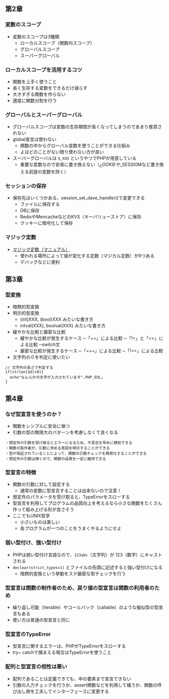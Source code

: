 ## 第2章

### 変数のスコープ

- 変数のスコープは3種類
  - ローカルスコープ（関数内スコープ）
  - グローバルスコープ
  - スーパーグローバル

### ローカルスコープを活用するコツ

- 関数を上手く使うこと
- 長く生存する変数をできるだけ減らす
- 大きすぎる関数を作らない
- 適度に関数分割を行う

### グローバルとスーパーグローバル

- グローバルスコープは変数の生存期間が長くなってしまうのであまり推奨されない
- global宣言は使わない
  - 関数の中からグローバル変数を使うことができる仕組み
  - よほどのことがない限り使わない方が良い
- スーパーグローバルは `$_XXX` というやつでPHPが用意している
  - 重要な変数なので安易に書き換えない（$_COOKIEや$_SESSIOMなど書き換える前提の変数を除く）

### セッションの保存

- 保存先はいくつかある、session_set_dave_handler()で変更できる
  - ファイルに保存する
  - DBに保存
  - RedisやMencacheなどのKVS（キーバリューストア）に保存
  - クッキーに暗号化して保存

### マジック定数

- [マジック定数（マニュアル）](https://www.php.net/manual/ja/language.constants.predefined.php)
  - 使われる場所によって値が変化する定数（マジカル定数）が9つある
  - デバッグなどに便利

## 第3章

### 型変換

- 暗黙的型変換
- 明示的型変換
  - (int)XXX, (bool)XXX みたいな書き方
  - intval(XXX), boolval(XXX) みたいな書き方
- 緩やかな比較と厳密な比較
  - 緩やかな比較が発生するケース
    ─「==」による比較
    ─「!=」と「<>」による比較
    ─switch文
  - 厳密な比較が発生するケース
    ─「===」による比較
    ─「!==」による比較
- 文字列の０を判定に使いたい

```
// 文字列の長さで判定する
if(strlen($d)>0){
  echo"なんらかの文字が入力されています".PHP_EOL;
}
```

## 第4章

### なぜ型宣言を使うのか？

- 関数をシンプルに安全に保つ
- 引数の型の無限大のパターンを考慮しなくて良くなる

```
・想定外の引数を受け取るとエラーになるため、不具合を早めに検知できる
・関数の製作者が、引数に求める意図を明示することができる
・型が保証されていることによって、関数の引数チェックを簡易化することができる
・想定外の引数は弾くので、関数の品質を一定に維持できる
```

### 型宣言の特徴

- 関数の引数に対して設定する
  - 通常の変数に型宣言することは出来ないので注意！
- 想定外のパラメータを受け取ると、TypeErrorをスローする
- 型宣言を利用してプログラムの品質向上を考えるなら小さな関数をたくさん作って組み上げる形が良さそう
- ここでもUNIX哲学
  - 小さいものは美しい
  - 各プログラムが一つのことをうまくやるようにせよ

### 弱い型付け、強い型付け

- PHPは弱い型付け言語なので、`123abc`（文字列）が 123（数字）にキャストされる
- `declear(strict_types=1)` とファイルの先頭に記述すると強い型付けになる
  - 暗黙的変換という挙動をステ厳密な型チェックを行う
  
### 型宣言は関数の制作者のため、戻り値の型宣言は関数の利用者のため

- 繰り返し可能（iterable）やコールバック（callable）のような擬似型の型宣言もある
- 使い方は普通の型宣言と同じ

### 型宣言のTypeError

- 型宣言に関するエラーは、PHPがTypeErrorをスローする
- try~ catchで捕まえる場合はTypeErrorを使うこと

### 配列と型宣言の相性は悪い

- 配列であることは定義できても、中の要素まで宣言できない
- 引数の入力チェックを行うか、assert関数などを利用して補うか、関数の呼び出し側を工夫してインターフェースに変更する

